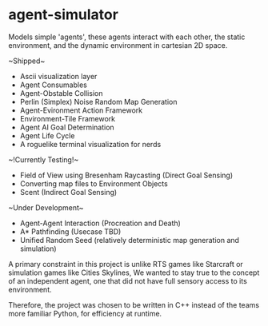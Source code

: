 # agent-simulator
Models simple 'agents', these agents interact with each other, the static environment, and the dynamic environment in cartesian 2D space.

~Shipped~ 
- Ascii visualization layer 
- Agent Consumables 
- Agent-Obstable Collision
- Perlin (Simplex) Noise Random Map Generation 
- Agent-Evironment Action Framework
- Environment-Tile Framework
- Agent AI Goal Determination
- Agent Life Cycle 
- A roguelike terminal visualization for nerds

~!Currently Testing!~
- Field of View using Bresenham Raycasting (Direct Goal Sensing)
- Converting map files to Environment Objects 
- Scent (Indirect Goal Sensing)

~Under Development~
- Agent-Agent Interaction (Procreation and Death)
- A* Pathfinding (Usecase TBD)
- Unified Random Seed (relatively deterministic map generation and simulation)


A primary constraint in this project is unlike RTS games like Starcraft or simulation games like Cities Skylines, 
We wanted to stay true to the concept of an independent agent, one that did not have full sensory access to its environment. 

Therefore, the project was chosen to be written in C++ instead of the teams more familiar Python, for efficiency at runtime. 
